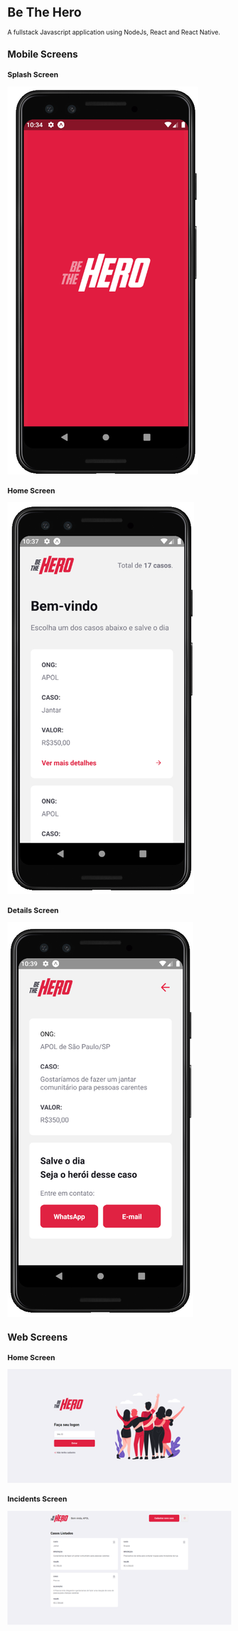 # Be The Hero

A fullstack Javascript application using NodeJs, React and React Native.

## Mobile Screens

### Splash Screen
<img src="https://github.com/patlopes/be-the-hero/blob/master/readmeFiles/splash.PNG" />

### Home Screen
<img src="https://github.com/patlopes/be-the-hero/blob/master/readmeFiles/homeMobile.PNG" />

### Details Screen
<img src="https://github.com/patlopes/be-the-hero/blob/master/readmeFiles/details.PNG" />

## Web Screens

### Home Screen
<img src="https://github.com/patlopes/be-the-hero/blob/master/readmeFiles/home.PNG" />

### Incidents Screen
<img src="https://github.com/patlopes/be-the-hero/blob/master/readmeFiles/incidents.PNG" />

